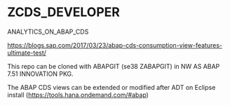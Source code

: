 # ZCDS_DEVELOPER
 ANALYTICS_ON_ABAP_CDS
 
 https://blogs.sap.com/2017/03/23/abap-cds-consumption-view-features-ultimate-test/
 
 This repo can be cloned with ABAPGIT (se38 ZABAPGIT) in NW AS ABAP 7.51 INNOVATION PKG.
 
 The ABAP CDS views can be extended or modified after ADT on Eclipse install (https://tools.hana.ondemand.com/#abap)
